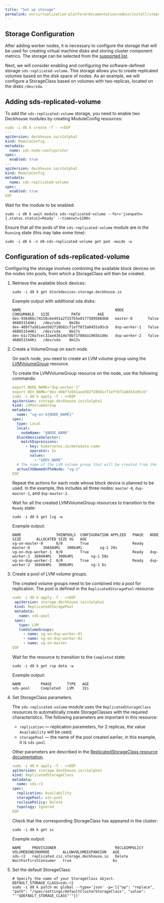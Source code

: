 ```yaml
---
title: "Set up storage"
permalink: en/virtualization-platform/documentation/admin/install/steps/storage.html
---
```


## Storage Configuration

After adding worker nodes, it is necessary to configure the storage that will be used for creating virtual machine disks and storing cluster component metrics. The storage can be selected from the [supported list](/products/virtualization-platform/documentation/about/requirements.html#supported-storage-systems).

Next, we will consider enabling and configuring the software-defined storage `sds-replicated-volume`. This storage allows you to create replicated volumes based on the disk space of nodes. As an example, we will configure a StorageClass based on volumes with two replicas, located on the disks `/dev/sda`.

## Adding sds-replicated-volume

To add the `sds-replicated-volume` storage, you need to enable two Deckhouse modules by creating ModuleConfig resources:

```yaml
sudo -i d8 k create -f - <<EOF
---
apiVersion: deckhouse.io/v1alpha1
kind: ModuleConfig
metadata:
  name: sds-node-configurator
spec:
  enabled: true
---
apiVersion: deckhouse.io/v1alpha1
kind: ModuleConfig
metadata:
  name: sds-replicated-volume
spec:
  enabled: true
EOF
```

Wait for the module to be enabled:

```shell
sudo -i d8 k wait module sds-replicated-volume --for='jsonpath={.status.status}=Ready' --timeout=1200s
```

Ensure that all the pods of the `sds-replicated-volume` module are in the `Running` state (this may take some time):

```shell
sudo -i d8 k -n d8-sds-replicated-volume get pod -owide -w
```

## Configuration of sds-replicated-volume

Configuring the storage involves combining the available block devices on the nodes into pools, from which a StorageClass will then be created.

1. Retrieve the available block devices:
  
   ```shell
   sudo -i d8 k get blockdevices.storage.deckhouse.io
   ```

   Example output with additional sda disks:

   ```console
   NAME                                           NODE           CONSUMABLE   SIZE          PATH        AGE
   dev-93640bc74158c6e491a2f257b5e0177309588db0   master-0       false        468851544Ki   /dev/sda    8m28s
   dev-40bf7a561aee502f20b81cf1eff873a0455a95cb   dvp-worker-1   false        468851544Ki   /dev/sda    8m17s
   dev-b1c720a7cec32ae4361de78b71f08da1965b1d0c   dvp-worker-2   false        468851544Ki   /dev/sda    8m12s
   ```

1. Create a VolumeGroup on each node.

   On each node, you need to create an LVM volume group using the [LVMVolumeGroup](/products/virtualization-platform/reference/cr/lvmvolumegroup.html) resource.

   To create the LVMVolumeGroup resource on the node, use the following commands:
  
   ```yaml
   export NODE_NAME="dvp-worker-1"
   export DEV_NAME="dev-40bf7a561aee502f20b81cf1eff873a0455a95cb"
   sudo -i d8 k apply -f - <<EOF
   apiVersion: storage.deckhouse.io/v1alpha1
   kind: LVMVolumeGroup
   metadata:
     name: "vg-on-${NODE_NAME}"
   spec:
     type: Local
     local:
       nodeName: "$NODE_NAME"
     blockDeviceSelector:
       matchExpressions:
         - key: kubernetes.io/metadata.name
           operator: In
           values:
             - "$DEV_NAME"
     # The name of the LVM volume group that will be created from the block devices on the selected node.
     actualVGNameOnTheNode: "vg-1"
   EOF
   ```

   Repeat the actions for each node whose block device is planned to be used. In the example, this includes all three nodes: `master-0`, `dvp-master-1`, and `dvp-master-2`.

   Wait for all the created LVMVolumeGroup resources to transition to the `Ready` state:
  
   ```shell
   sudo -i d8 k get lvg -w
   ```

   Example output:

   ```console
   NAME                THINPOOLS  CONFIGURATION APPLIED   PHASE   NODE          SIZE       ALLOCATED SIZE VG   AGE
   vg-on-master-0      0/0        True                    Ready   master-0      360484Mi   30064Mi        vg-1 29s
   vg-on-dvp-worker-1  0/0        True                    Ready   dvp-worker-1  360484Mi   30064Mi        vg-1 58s
   vg-on-dvp-worker-2  0/0        True                    Ready   dvp-worker-2  360484Mi   30064Mi        vg-1 6s
   ```

1. Create a pool of LVM volume groups.

   The created volume groups need to be combined into a pool for replication. The pool is defined in the `ReplicatedStoragePool` resource:

   ```yaml
   sudo -i d8 k apply -f - <<EOF
    apiVersion: storage.deckhouse.io/v1alpha1
    kind: ReplicatedStoragePool
    metadata:
      name: sds-pool
    spec:
      type: LVM
      lvmVolumeGroups:
        - name: vg-on-dvp-worker-01
        - name: vg-on-dvp-worker-02
        - name: vg-on-master
   EOF
   ```

   Wait for the resource to transition to the `Completed` state:

   ```shell
   sudo -i d8 k get rsp data -w
   ```

   Example output:

   ```console
   NAME         PHASE       TYPE   AGE
   sds-pool     Completed   LVM    32s
   ```

1. Set StorageClass parameters.

   The `sds-replicated-volume` module uses the `ReplicatedStorageClass` resources to automatically create StorageClasses with the required characteristics. The following parameters are important in this resource:

   - `replication` — replication parameters, for 2 replicas, the value `Availability` will be used;
   - `storagePool` — the name of the pool created earlier, in this example, it is `sds-pool`.
  
   Other parameters are described in the [ReplicatedStorageClass resource documentation](/products/virtualization-platform/reference/cr/replicatedstorageclass.html).

   ```yaml
   sudo -i d8 k apply -f - <<EOF
   apiVersion: storage.deckhouse.io/v1alpha1
   kind: ReplicatedStorageClass
   metadata:
     name: sds-r2
   spec:
     replication: Availability
     storagePool: sds-pool
     reclaimPolicy: Delete
     topology: Ignored
   EOF
   ```

   Check that the corresponding StorageClass has appeared in the cluster:

   ```shell
   sudo -i d8 k get sc
   ```

   Example output:

   ```console
   NAME     PROVISIONER                           RECLAIMPOLICY   VOLUMEBINDINGMODE      ALLOWVOLUMEEXPANSION   AGE
   sds-r2   replicated.csi.storage.deckhouse.io   Delete          WaitForFirstConsumer   true                   6s
   ```

1. Set the default StorageClass:

   ```shell
   # Specify the name of your StorageClass object.
   DEFAULT_STORAGE_CLASS=sds-r2
   sudo -i d8 k patch mc global --type='json' -p='[{"op": "replace", "path": "/spec/settings/defaultClusterStorageClass", "value": "'"$DEFAULT_STORAGE_CLASS"'"}]'
   ```
